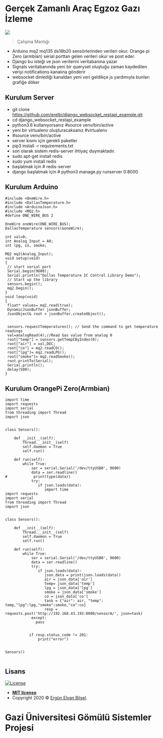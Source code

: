 # Gerçek Zamanlı Araç Egzoz Gazı İzleme





![](gazi_proje.gif)

> Çalışma Mantığı

* Arduino mq2 mq135 ds18b20 sensörlerinden verileri okur. Orange pi Zero (armbian) serial porttan gelen verileri okur ve post eder.
* Django bu isteği ve json verilerini  veritabanına yazar
* Signals veritabanında yeni bir queryset oluştuğu zaman  kaydedilen veriyi  notifications kanalına gönderir
* websocket dinlediği kanaldan yeni veri geldikçe js yardımıyla bunları grafiğe döker




## Kurulum Server

- git clone https://github.com/erelbi/django_websocket_restapi_example.git
- cd django_websocket_restapi_example
- python3.6 kullanıyorsanız #source venv/bin/active
- yeni bir virtualenv oluşturacaksanız #virtualenv 
- #source venv/bin/active
- server kısmı için gerekli paketler
- pip3 install -r requirements.txt
- son olarak sistem redis-server ihtiyaç duymaktadır.
- sudo apt-get install redis
- sudo yum install redis
-  başlatmak için # redis-server
- django başlatmak için # python3 manage.py runserver 0:8000

## Kurulum Arduino
```
#include <OneWire.h>
#include <DallasTemperature.h>
#include <ArduinoJson.h>
#include <MQ2.h>
#define ONE_WIRE_BUS 2

OneWire oneWire(ONE_WIRE_BUS);
DallasTemperature sensors(&oneWire);

int val=0;
int Analog_Input = A0;
int lpg, co, smoke;

MQ2 mq2(Analog_Input);
void setup(void)
{
 // start serial port
 Serial.begin(9600);
 Serial.println("Dallas Temperature IC Control Library Demo");
 // Start up the library
 sensors.begin();
 mq2.begin();
}
void loop(void)
{
 float* values= mq2.read(true);
 DynamicJsonBuffer jsonBuffer;
 JsonObject& root = jsonBuffer.createObject();


 sensors.requestTemperatures(); // Send the command to get temperature readings
 val=analogRead(4);//Read Gas value from analog 0
 root["temp"] = sensors.getTempCByIndex(0);
 root["air"] = val,DEC;
 root["co"] = mq2.readCO();
 root["lpg"]= mq2.readLPG();
 root["smoke"]= mq2.readSmoke();
 root.printTo(Serial);
 Serial.println();
 delay(500);
}

```
## Kurulum OrangePi Zero(Armbian)
```
import time
import requests
import serial
from threading import Thread
import json


class Sensors():

    def __init__(self):
        Thread.__init__(self)
        self.daemon = True
        self.run()

    def run(self):
        while True:
            ser = serial.Serial('/dev/ttyUSB0', 9600)
            data = ser.readline()
#            print(type(data))
            try:
               if json.loads(data):
                  import time
import requests
import serial
from threading import Thread
import json


class Sensors():

    def __init__(self):
        Thread.__init__(self)
        self.daemon = True
        self.run()

    def run(self):
        while True:
            ser = serial.Serial('/dev/ttyUSB0', 9600)
            data = ser.readline()
            try:
               if json.loads(data):
                  json_data = print(json.loads(data))
                  air = json_data['air']
                  temp= json_data['temp']
                  lpg = json_data['lpg']
                  smoke = json_data['smoke']
                  co = json_data['co']
                  task = {"air": air, "temp": temp,"lpg":lpg,"smoke":smoke,"co":co}
                  resp = requests.post('http://192.168.43.192:8080/sensorA/', json=task)
            except:
              pass


           if resp.status_code != 201:
               print("error")


Sensors()


```



## Lisans

[![License](http://img.shields.io/:license-mit-blue.svg?style=flat-square)](http://badges.mit-license.org)

- **[MIT license](http://opensource.org/licenses/mit-license.php)**
- Copyright 2020 © <a href="http://deney.site" target="_blank">Ergün Elvan Bilsel</a>.
# Gazi Üniversitesi Gömülü Sistemler Projesi

